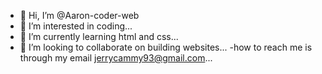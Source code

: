 - 👋 Hi, I’m @Aaron-coder-web
- 👀 I’m interested in coding...
- 🌱 I’m currently learning html and css...
- 💞️ I’m looking to collaborate on building websites...
-how to reach me is through my email jerrycammy93@gmail.com...

<!---
Aaron-coder-web/Aaron-coder-web is a ✨ special ✨ repository because its `README.md` (this file) appears on your GitHub profile.
You can click the Preview link to take a look at your changes.
--->
